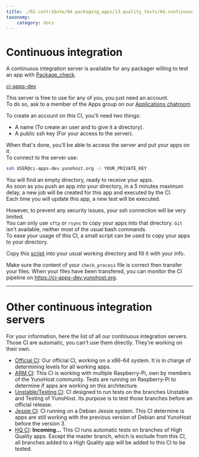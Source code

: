 ```yaml
---
title: ./02.contribute/04.packaging_apps/13.quality_tests/04.continuous_integration/03.ci_packagers/packaging_apps_ci.md
taxonomy:
    category: docs
---
```

# Continuous integration

A continuous integration server is available for any packager willing to test an app with [Package_check](https://github.com/YunoHost/package_check).

<a class="btn btn-lg btn-default" href="https://ci-apps-dev.yunohost.org">ci-apps-dev</a>

This server is free to use for any of you, you just need an account.  
To do so, ask to a member of the Apps group on our [Applications chatroom](/chat_rooms)

To create an account on this CI, you'll need two things:
- A name (To create an user and to give it a directory).
- A public ssh key (For your access to the server).

When that's done, you'll be able to access the server and put your apps on it.  
To connect to the server use:
```bash
ssh USER@ci-apps-dev.yunohost.org -i YOUR_PRIVATE_KEY
```

You will find an empty directory, ready to receive your apps.  
As soon as you push an app into your directory, in a 5 minutes maximum delay, a new job will be created for this app and executed by the CI.  
Each time you will update this app, a new test will be executed.

However, to prevent any security issues, your ssh connection will be very limited.  
You can only use `sftp` or `rsync` to copy your apps into that directory. `Git` isn't available, neither most of the usual bash commands.  
To ease your usage of this CI, a small script can be used to copy your apps to your directory.

Copy this [script](https://raw.githubusercontent.com/YunoHost/CI_package_check/master/dev_CI/Send%20CI%20dev.sh) into your usual working directory and fill it with your info.

Make sure the content of your `check_process` file is correct then transfer your files.
When your files have been transfered, you can monitor the CI pipeline on https://ci-apps-dev.yunohost.org.

---

# Other continuous integration servers

For your information, here the list of all our continuous integration servers.  
Those CI are automatic, you can't use them directly. They're working on their own.

- [Official CI](https://ci-apps.yunohost.org): Our official CI, working on a x86-64 system. It is in charge of determining levels for all working apps.
- [ARM CI](https://ci-apps-arm.yunohost.org): This CI is working with multiple Raspberry-Pi, own by members of the YunoHost community. Tests are running on Raspberry-Pi to determine if apps are working on this architecture.
- [Unstable/Testing CI](https://ci-apps-unstable.yunohost.org): CI designed to run tests on the branches Unstable and Testing of YunoHost. Its purpose is to test those branches before an official release.
- [Jessie CI](https://ci-stretch.nohost.me): CI running on a Debian Jessie system. This CI determine is apps are still working with the previous version of Debian and YunoHost before the version 3.
- [HQ CI](https://ci-apps-hq.yunohost.org): **Incoming...** This CI runs automatic tests on branches of High Quality apps. Except the master branch, which is exclude from this CI, all branches added to a High Quality app will be added to this CI to be tested.
